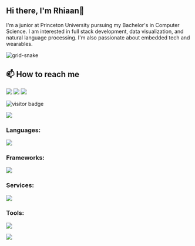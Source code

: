 ## Hi there, I'm Rhiaan👋

<!--
**rhiaan23/rhiaan23** is a ✨ _special_ ✨ repository because its `README.md` (this file) appears on your GitHub profile.

Here are some ideas to get you started:

- 🔭 I’m currently working on ...
- 🌱 I’m currently learning ...
- 👯 I’m looking to collaborate on ...
- 🤔 I’m looking for help with ...
- 💬 Ask me about ...
- 📫 How to reach me: ...
- 😄 Pronouns: ...
- ⚡ Fun fact: ...
-->

I'm a junior at Princeton University pursuing my Bachelor's in Computer Science. I am interested in full stack development, data visualization, and natural language processing. I'm also passionate about embedded tech and wearables.

![grid-snake](https://github.com/user-attachments/assets/4704ea08-967e-4725-9d52-1131c8cb28ec)

## 📫 How to reach me

<p align="left">
  <a href="https://github.com/rhiaan23" target="_blank"><img src="https://skillicons.dev/icons?i=github" /></a>
  <a href="https://linkedin.com/in/rhiaanjhaveri" target="_blank"><img src="https://skillicons.dev/icons?i=linkedin" /></a>
  <a href="mailto:rhiaan@princeton.edu"><img src="https://skillicons.dev/icons?i=gmail" /></a>
</p>

![visitor badge](https://vbr.nathanchung.dev/badge?page_id=rhiaan23)
</div>
<img src="https://user-images.githubusercontent.com/73097560/115834477-dbab4500-a447-11eb-908a-139a6edaec5c.gif">



### Languages:
<p align="left">
  <img src="https://skillicons.dev/icons?i=python,java,matlab,javascript,html,css,swift,r,latex,md&perline=10" />
</p>

### Frameworks:
<p align="left">
  <img src="https://skillicons.dev/icons?i=react,pytorch,sklearn&perline=10" />
</p>

### Services:
<p align="left">
  <img src="https://skillicons.dev/icons?i=gcp,aws,firebase,docker,kubernetes,github,mysql,postgres,mongodb,nginx,selenium,linux&perline=10" />
</p>

### Tools:
<p align="left">
  <img src="https://skillicons.dev/icons?i=npm,nodejs,vim,vscode,idea,sublime,figma,obsidian&perline=10" />
</p>

<img src="https://user-images.githubusercontent.com/73097560/115834477-dbab4500-a447-11eb-908a-139a6edaec5c.gif">
